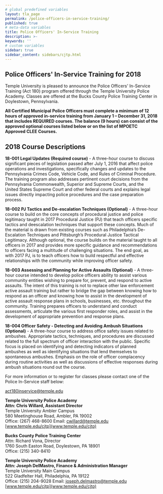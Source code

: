 ```yaml
---
# global predefined variables
layout: tla_page
permalink: /police-officers-in-service-training/
published: true
# meta-data variables
title: Police Officers' In-Service Training
description: >-
keywords: ''
# custom variables
sidebar: true
sidebar_content: sidebars/cjtp.html
---
```

## Police Officers' In-Service Training for 2018
Temple University is pleased to announce the Police Officers' In-Service Training (Act 180) program offered through the Temple University Police Academy. Classes are offered at the Bucks County Police Training Center in Doylestown, Pennsylvania.

**All Certified Municipal Police Officers must complete a minimum of 12 hours of approved in-service training from January 1 – December 31, 2018 that includes REQUIRED courses. The balance (9 hours) can consist of the approved optional courses listed below or on the list of MPOETC Approved CLEE Courses.**

## 2018 Course Descriptions
**18-001 Legal Updates (Required course)** - A three-hour course to discuss significant pieces of legislation passed after July 1, 2016 that affect police operations and investigations, specifically changes and updates to the Pennsylvania Crimes Code, Vehicle Code, and Rules of Criminal Procedure. The training program also addresses pertinent court decisions from the Pennsylvania Commonwealth, Superior and Supreme Courts, and the United States Supreme Court and other federal courts and explains legal issues directly impacting police procedures and the case preparation process.

**18-002 PJ Tactics and De-escalation Techniques (Optional)** - A three-hour course to build on the core concepts of procedural justice and police legitimacy taught in 2017 Procedural Justice (PJ) that teach officers specific tactics and deescalation techniques that support these concepts. Much of the material is drawn from existing courses such as Philadelphia’s De-Escalation Techniques and Pittsburgh’s Procedural Justice Tactical Legitimacy. Although optional, the course builds on the material taught to all officers in 2017 and provides more specific guidance and recommendations to officers facing a multitude of challenging situations. The end goal, as with 2017 PJ, is to teach officers how to build respectful and effective relationships with the community while improving officer safety.

**18-003 Assessing and Planning for Active Assaults (Optional)** - A three-hour course intended to develop police officers ability to assist various community entities wishing to prepare for, prevent, and respond to active assaults. The intent of this training is not to replace other law enforcement active assault training but rather to bridge the gap between knowing how to respond as an officer and knowing how to assist in the development of active assault response plans in schools, businesses, etc. throughout the community. Training prepares officers to understand and conduct assessments, articulate the various first responder roles, and assist in the development of appropriate prevention and response plans.

**18-004 Officer Safety - Detecting and Avoiding Ambush Situations (Optional)** - A three-hour course to address office safety issues related to ambushes. Appropriate tactics, techniques, and procedures are discussed related to the full spectrum of officer interaction with the public. Specific focus is placed on identifying and detecting indicators of planned ambushes as well as identifying situations that lend themselves to spontaneous ambushes. Emphasis on the role of officer complacency during routine activities as well as discussions of effective responses during ambush situations round out the course.

For more information or to register for classes please contact one of the Police In-Service staff below:

[act180inservice@temple.edu](mailto:act180inservice@temple.edu)

**Temple University Police Academy</br> 
Attn: Chris Willard, Assistant Director**</br>
Temple University Ambler Campus</br>
580 Meetinghouse Road, Ambler, PA 19002</br>
Office: (267) 468-8600 Email: [cwillard@temple.edu](mailto:cwillard@temple.edu)</br>
[www.temple.edu/cjtp](www.temple.edu/cjtp)</br>

**Bucks County Police Training Center**</br>
Attn: Richard Vona, Director</br>
1760 South Easton Road, Doylestown, PA 18901</br>
Office: (215) 340-8410</br>

**Temple University Police Academy</br>
Attn: Joseph DelMastro, Finance & Administration Manager**</br>
Temple University Main Campus</br>
522 Gladfelter Hall, Philadelphia, PA 19122</br> 
Office: (215) 204-9028 Email: [joseph.delmastro@temple.edu](mailto:joseph.delmastro@temple.edu)</br>
[www.temple.edu/cjtp](www.temple.edu/cjtp)</br>
